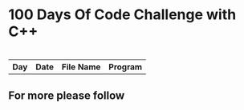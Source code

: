<h1> 100 Days Of Code Challenge with C++ </h1>
<table>
 <tr>
  <h1>
    <th>Day</th>
   <th> Date</th>
    <th>File Name</th>
    <th>Program</th>
  </h1>
  </tr>
</table>

  <h2> For more please follow</h2>
